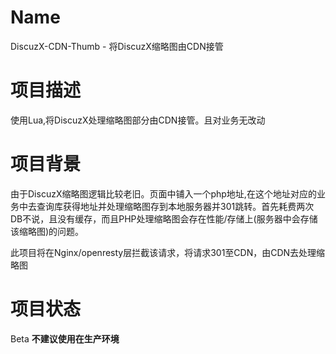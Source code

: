 Name
====

DiscuzX-CDN-Thumb - 将DiscuzX缩略图由CDN接管

项目描述
===========

使用Lua,将DiscuzX处理缩略图部分由CDN接管。且对业务无改动

项目背景
===========
由于DiscuzX缩略图逻辑比较老旧。页面中铺入一个php地址,在这个地址对应的业务中去查询库获得地址并处理缩略图存到本地服务器并301跳转。首先耗费两次DB不说，且没有缓存，而且PHP处理缩略图会存在性能/存储上(服务器中会存储该缩略图)的问题。

此项目将在Nginx/openresty层拦截该请求，将请求301至CDN，由CDN去处理缩略图

项目状态
===========
Beta **不建议使用在生产环境**